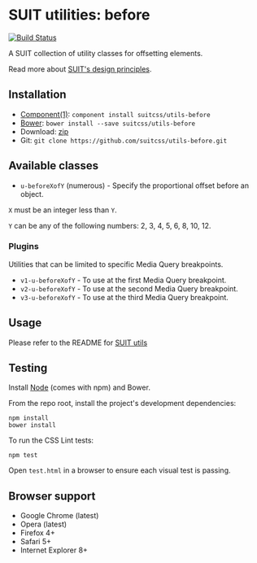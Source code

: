 # SUIT utilities: before

[![Build Status](https://secure.travis-ci.org/suitcss/utils-before.png?branch=master)](http://travis-ci.org/suitcss/utils-before)

A SUIT collection of utility classes for offsetting elements.

Read more about [SUIT's design principles](https://github.com/suitcss/suit/).

## Installation

* [Component(1)](http://component.io/): `component install suitcss/utils-before`
* [Bower](http://bower.io/): `bower install --save suitcss/utils-before`
* Download: [zip](https://github.com/suitcss/utils-before/zipball/master)
* Git: `git clone https://github.com/suitcss/utils-before.git`

## Available classes

* `u-beforeXofY` (numerous) - Specify the proportional offset before an object.

`X` must be an integer less than `Y`.

`Y` can be any of the following numbers: 2, 3, 4, 5, 6, 8, 10, 12.

### Plugins

Utilities that can be limited to specific Media Query breakpoints.

* `v1-u-beforeXofY` - To use at the first Media Query breakpoint.
* `v2-u-beforeXofY` - To use at the second Media Query breakpoint.
* `v3-u-beforeXofY` - To use at the third Media Query breakpoint.

## Usage

Please refer to the README for [SUIT utils](https://github.com/suitcss/utils/)

## Testing

Install [Node](http://nodejs.org) (comes with npm) and Bower.

From the repo root, install the project's development dependencies:

```
npm install
bower install
```

To run the CSS Lint tests:

```
npm test
```

Open `test.html` in a browser to ensure each visual test is passing.

## Browser support

* Google Chrome (latest)
* Opera (latest)
* Firefox 4+
* Safari 5+
* Internet Explorer 8+
